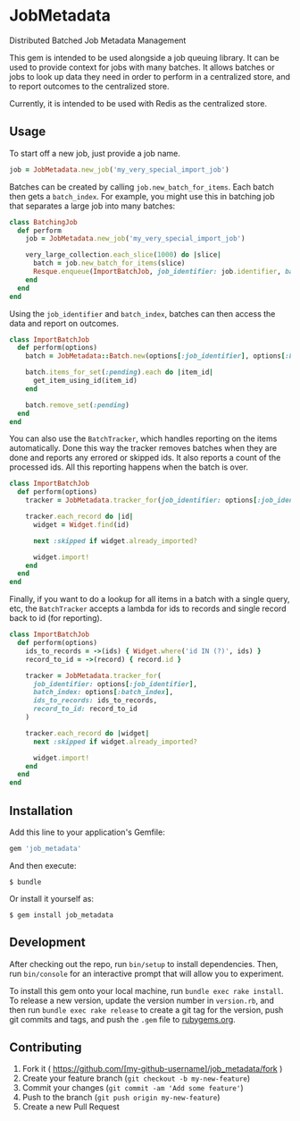 # JobMetadata

Distributed Batched Job Metadata Management

This gem is intended to be used alongside a job queuing library. It can be used to provide context for jobs with many batches.
It allows batches or jobs to look up data they need in order to perform in a centralized store, and to report outcomes to the centralized store.

Currently, it is intended to be used with Redis as the centralized store.

## Usage

To start off a new job, just provide a job name.
```ruby
job = JobMetadata.new_job('my_very_special_import_job')
```

Batches can be created by calling `job.new_batch_for_items`. Each batch then gets a `batch_index`.
For example, you might use this in batching job that separates a large job into many batches:
```ruby
class BatchingJob
  def perform
    job = JobMetadata.new_job('my_very_special_import_job')

    very_large_collection.each_slice(1000) do |slice|
      batch = job.new_batch_for_items(slice)
      Resque.enqueue(ImportBatchJob, job_identifier: job.identifier, batch_index: batch.index)
    end
  end
end
```

Using the `job_identifier` and `batch_index`, batches can then access the data and report on outcomes.
```ruby
class ImportBatchJob
  def perform(options)
    batch = JobMetadata::Batch.new(options[:job_identifier], options[:batch_index])

    batch.items_for_set(:pending).each do |item_id|
      get_item_using_id(item_id)
    end

    batch.remove_set(:pending)
  end
end
```

You can also use the `BatchTracker`, which handles reporting on the items automatically. Done this way the tracker removes batches when they are done and reports any errored or skipped ids. It also reports a count of the processed ids. All this reporting happens when the batch is over.

```ruby
class ImportBatchJob
  def perform(options)
    tracker = JobMetadata.tracker_for(job_identifier: options[:job_identifier], batch_index: options[:batch_index])

    tracker.each_record do |id|
      widget = Widget.find(id)

      next :skipped if widget.already_imported?

      widget.import!
    end
  end
end
```

Finally, if you want to do a lookup for all items in a batch with a single query, etc, the `BatchTracker` accepts a lambda for ids to records and single record back to id (for reporting).

```ruby
class ImportBatchJob
  def perform(options)
    ids_to_records = ->(ids) { Widget.where('id IN (?)', ids) }
    record_to_id = ->(record) { record.id }

    tracker = JobMetadata.tracker_for(
      job_identifier: options[:job_identifier],
      batch_index: options[:batch_index],
      ids_to_records: ids_to_records,
      record_to_id: record_to_id
    )

    tracker.each_record do |widget|
      next :skipped if widget.already_imported?

      widget.import!
    end
  end
end
```

## Installation

Add this line to your application's Gemfile:

```ruby
gem 'job_metadata'
```

And then execute:

    $ bundle

Or install it yourself as:

    $ gem install job_metadata

## Development

After checking out the repo, run `bin/setup` to install dependencies. Then, run `bin/console` for an interactive prompt that will allow you to experiment.

To install this gem onto your local machine, run `bundle exec rake install`. To release a new version, update the version number in `version.rb`, and then run `bundle exec rake release` to create a git tag for the version, push git commits and tags, and push the `.gem` file to [rubygems.org](https://rubygems.org).

## Contributing

1. Fork it ( https://github.com/[my-github-username]/job_metadata/fork )
2. Create your feature branch (`git checkout -b my-new-feature`)
3. Commit your changes (`git commit -am 'Add some feature'`)
4. Push to the branch (`git push origin my-new-feature`)
5. Create a new Pull Request
